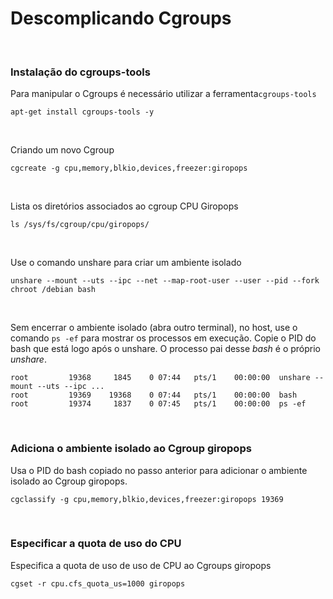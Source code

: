 # Descomplicando Cgroups

<br>

### Instalação do cgroups-tools

Para manipular o Cgroups é necessário utilizar a ferramenta`cgroups-tools`

```shell
apt-get install cgroups-tools -y
```

<br>

Criando um novo Cgroup

```shell
cgcreate -g cpu,memory,blkio,devices,freezer:giropops
```

<br>

Lista os diretórios associados ao cgroup CPU Giropops

```shell
ls /sys/fs/cgroup/cpu/giropops/
```

<br>

Use o comando unshare para criar um ambiente isolado

```shell
unshare --mount --uts --ipc --net --map-root-user --user --pid --fork chroot /debian bash
```

<br>

Sem encerrar o ambiente isolado (abra outro terminal), no host, use o comando `ps -ef` para mostrar os processos em execução. Copie o PID do bash que está logo após o unshare. O processo pai desse *bash* é o próprio *unshare*.

```shell
root         19368     1845    0 07:44   pts/1    00:00:00  unshare --mount --uts --ipc ...
root         19369    19368    0 07:44   pts/1    00:00:00  bash
root         19374     1837    0 07:45   pts/1    00:00:00  ps -ef
```

<br>

### Adiciona o ambiente isolado ao Cgroup giropops

Usa o PID do bash copiado no passo anterior para adicionar o ambiente isolado ao Cgroup giropops.

```shell
cgclassify -g cpu,memory,blkio,devices,freezer:giropops 19369
```

<br>

### Especificar a quota de uso do CPU

Especifica a quota de uso de uso de CPU ao Cgroups giropops
```shell
cgset -r cpu.cfs_quota_us=1000 giropops
```

